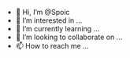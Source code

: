 - 👋 Hi, I’m @Spoic
- 👀 I’m interested in ...
- 🌱 I’m currently learning ...
- 💞️ I’m looking to collaborate on ...
- 📫 How to reach me ...

<!---
Spoic/Spoic is a ✨ special ✨ repository because its `README.md` (this file) appears on your GitHub profile.
You can click the Preview link to take a look at your changes.
--->
